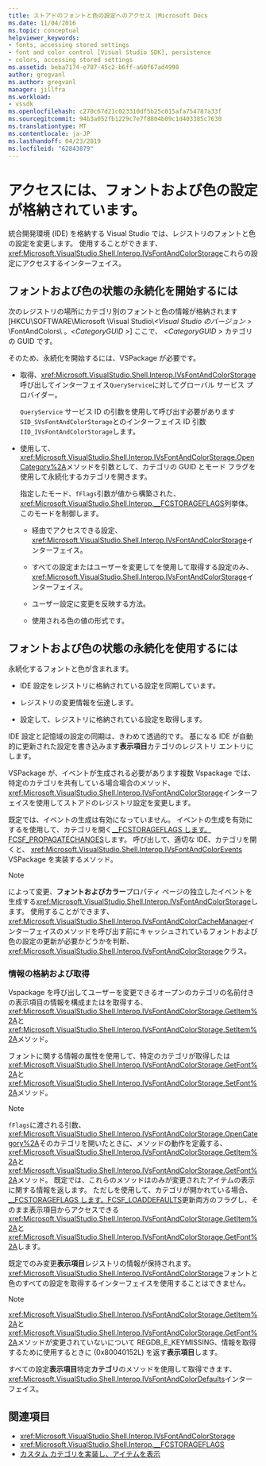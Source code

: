 ```yaml
---
title: ストアドのフォントと色の設定へのアクセス |Microsoft Docs
ms.date: 11/04/2016
ms.topic: conceptual
helpviewer_keywords:
- fonts, accessing stored settings
- font and color control [Visual Studio SDK], persistence
- colors, accessing stored settings
ms.assetid: beba7174-e787-45c2-b6ff-a60f67ad4998
author: gregvanl
ms.author: gregvanl
manager: jillfra
ms.workload:
- vssdk
ms.openlocfilehash: c270c67d21c023310df5b25c015afa754787a33f
ms.sourcegitcommit: 94b3a052fb1229c7e7f8804b09c1d403385c7630
ms.translationtype: MT
ms.contentlocale: ja-JP
ms.lasthandoff: 04/23/2019
ms.locfileid: "62843879"
---
```

# <a name="access-stored-font-and-color-settings"></a>アクセスには、フォントおよび色の設定が格納されています。

統合開発環境 (IDE) を格納する Visual Studio では、レジストリのフォントと色の設定を変更します。 使用することができます、<xref:Microsoft.VisualStudio.Shell.Interop.IVsFontAndColorStorage>これらの設定にアクセスするインターフェイス。

## <a name="to-initiate-state-persistence-of-fonts-and-colors"></a>フォントおよび色の状態の永続化を開始するには

次のレジストリの場所にカテゴリ別のフォントと色の情報が格納されます [HKCU\SOFTWARE\Microsoft \Visual Studio\\*\<Visual Studio のバージョン >* \FontAndColors\\ 。*\<CategoryGUID >*] ここで、  *\<CategoryGUID >* カテゴリの GUID です。

そのため、永続化を開始するには、VSPackage が必要です。

- 取得、<xref:Microsoft.VisualStudio.Shell.Interop.IVsFontAndColorStorage>呼び出してインターフェイス`QueryService`に対してグローバル サービス プロバイダー。

     `QueryService` サービス ID の引数を使用して呼び出す必要があります`SID_SVsFontAndColorStorage`とのインターフェイス ID 引数`IID_IVsFontAndColorStorage`します。

- 使用して、<xref:Microsoft.VisualStudio.Shell.Interop.IVsFontAndColorStorage.OpenCategory%2A>メソッドを引数として、カテゴリの GUID とモード フラグを使用して永続化するカテゴリを開きます。

     指定したモード、`fFlags`引数が値から構築された、<xref:Microsoft.VisualStudio.Shell.Interop.__FCSTORAGEFLAGS>列挙体。 このモードを制御します。

    - 経由でアクセスできる設定、<xref:Microsoft.VisualStudio.Shell.Interop.IVsFontAndColorStorage>インターフェイス。

    - すべての設定またはユーザーを変更してを使用して取得する設定のみ、<xref:Microsoft.VisualStudio.Shell.Interop.IVsFontAndColorStorage>インターフェイス。

    - ユーザー設定に変更を反映する方法。

    - 使用される色の値の形式です。

## <a name="to-use-state-persistence-of-fonts-and-colors"></a>フォントおよび色の状態の永続化を使用するには

永続化するフォントと色が含まれます。

- IDE 設定をレジストリに格納されている設定を同期しています。

- レジストリの変更情報を伝達します。

- 設定して、レジストリに格納されている設定を取得します。

IDE 設定と記憶域の設定の同期は、きわめて透過的です。 基になる IDE が自動的に更新された設定を書き込みます**表示項目**カテゴリのレジストリ エントリにします。

VSPackage が、イベントが生成される必要があります複数 Vspackage では、特定のカテゴリを共有している場合場合のメソッド、<xref:Microsoft.VisualStudio.Shell.Interop.IVsFontAndColorStorage>インターフェイスを使用してストアドのレジストリ設定を変更します。

既定では、イベントの生成は有効になっていません。 イベントの生成を有効にするを使用して、カテゴリを開く[__FCSTORAGEFLAGS します。FCSF_PROPAGATECHANGES](<xref:Microsoft.VisualStudio.Shell.Interop.__FCSTORAGEFLAGS.FCSF_PROPAGATECHANGES>)します。 呼び出して、適切な IDE、カテゴリを開くと、 <xref:Microsoft.VisualStudio.Shell.Interop.IVsFontAndColorEvents> VSPackage を実装するメソッド。

> [!NOTE]
> によって変更、**フォントおよびカラー**プロパティ ページの独立したイベントを生成する<xref:Microsoft.VisualStudio.Shell.Interop.IVsFontAndColorStorage>します。 使用することができます、<xref:Microsoft.VisualStudio.Shell.Interop.IVsFontAndColorCacheManager>インターフェイスのメソッドを呼び出す前にキャッシュされているフォントおよび色の設定の更新が必要かどうかを判断、<xref:Microsoft.VisualStudio.Shell.Interop.IVsFontAndColorStorage>クラス。

### <a name="store-and-retrieve-information"></a>情報の格納および取得

Vspackage を呼び出してユーザーを変更できるオープンのカテゴリの名前付きの表示項目の情報を構成またはを取得する、<xref:Microsoft.VisualStudio.Shell.Interop.IVsFontAndColorStorage.GetItem%2A>と<xref:Microsoft.VisualStudio.Shell.Interop.IVsFontAndColorStorage.SetItem%2A>メソッド。

フォントに関する情報の属性を使用して、特定のカテゴリが取得したは<xref:Microsoft.VisualStudio.Shell.Interop.IVsFontAndColorStorage.GetFont%2A>と<xref:Microsoft.VisualStudio.Shell.Interop.IVsFontAndColorStorage.SetFont%2A>メソッド。

> [!NOTE]
> `fFlags`に渡される引数、<xref:Microsoft.VisualStudio.Shell.Interop.IVsFontAndColorStorage.OpenCategory%2A>そのカテゴリを開いたときに、メソッドの動作を定義する、<xref:Microsoft.VisualStudio.Shell.Interop.IVsFontAndColorStorage.GetItem%2A>と<xref:Microsoft.VisualStudio.Shell.Interop.IVsFontAndColorStorage.GetFont%2A>メソッド。 既定では、これらのメソッドはのみが変更されたアイテムの表示に関する情報を返します。 ただしを使用して、カテゴリが開かれている場合、 [__FCSTORAGEFLAGS します。FCSF_LOADDEFAULTS](<xref:Microsoft.VisualStudio.Shell.Interop.__FCSTORAGEFLAGS.FCSF_LOADDEFAULTS>)更新両方のフラグし、そのまま表示項目からアクセスできる<xref:Microsoft.VisualStudio.Shell.Interop.IVsFontAndColorStorage.GetItem%2A>と<xref:Microsoft.VisualStudio.Shell.Interop.IVsFontAndColorStorage.GetFont%2A>します。

既定でのみ変更**表示項目**レジストリの情報が保持されます。 <xref:Microsoft.VisualStudio.Shell.Interop.IVsFontAndColorStorage>フォントと色のすべての設定を取得するインターフェイスを使用することはできません。

> [!NOTE]
> <xref:Microsoft.VisualStudio.Shell.Interop.IVsFontAndColorStorage.GetItem%2A>と<xref:Microsoft.VisualStudio.Shell.Interop.IVsFontAndColorStorage.GetFont%2A>メソッドが変更されていないについて REGDB_E_KEYMISSING、情報を取得するために使用するときに (0x80040152L) を返す**表示項目**します。

すべての設定**表示項目**特定**カテゴリ**のメソッドを使用して取得できます、<xref:Microsoft.VisualStudio.Shell.Interop.IVsFontAndColorDefaults>インターフェイス。

## <a name="see-also"></a>関連項目

- <xref:Microsoft.VisualStudio.Shell.Interop.IVsFontAndColorStorage>
- <xref:Microsoft.VisualStudio.Shell.Interop.__FCSTORAGEFLAGS>
- [カスタム カテゴリを実装し、アイテムを表示](../extensibility/implementing-custom-categories-and-display-items.md)